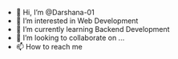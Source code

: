 - 👋 Hi, I’m @Darshana-01
- 👀 I’m interested in Web Development 
- 🌱 I’m currently learning Backend Development
- 💞️ I’m looking to collaborate on ...
- 📫 How to reach me 

<!---
Darshana-01/Darshana-01 is a ✨ special ✨ repository because its `README.md` (this file) appears on your GitHub profile.
You can click the Preview link to take a look at your changes.
--->
